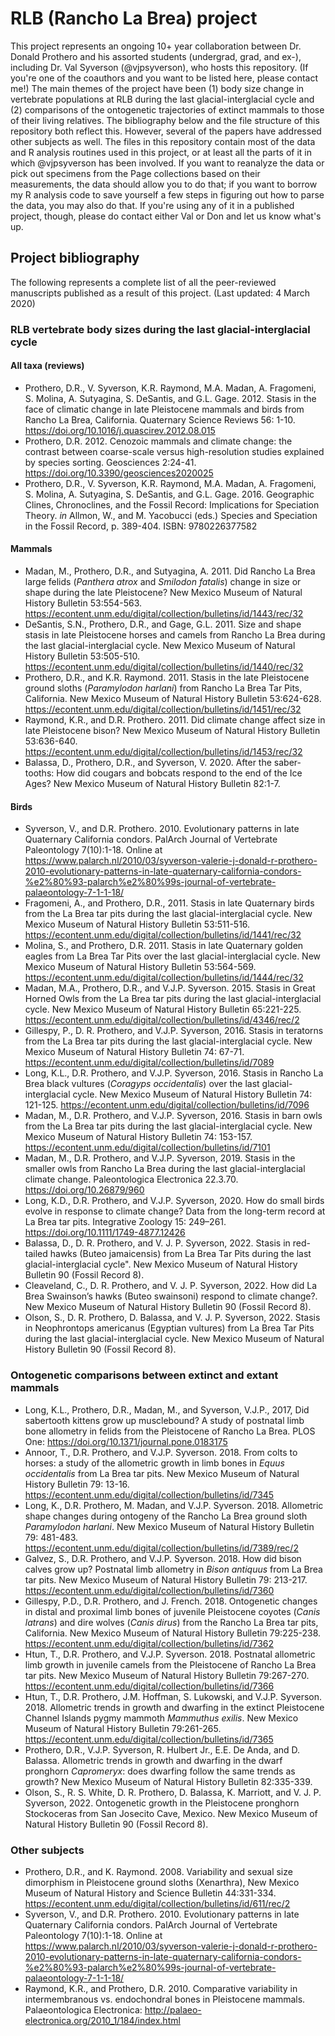 # RLB (Rancho La Brea) project
This project represents an ongoing 10+ year collaboration between Dr. Donald Prothero and his assorted students (undergrad, grad, and ex-), including Dr. Val Syverson (@vjpsyverson), who hosts this repository. (If you're one of the coauthors and you want to be listed here, please contact me!)
The main themes of the project have been (1) body size change in vertebrate populations at RLB during the last glacial-interglacial cycle and (2) comparisons of the ontogenetic trajectories of extinct mammals to those of their living relatives. The bibliography below and the file structure of this repository both reflect this. However, several of the papers have addressed other subjects as well.
The files in this repository contain most of the data and R analysis routines used in this project, or at least all the parts of it in which @vjpsyverson has been involved. If you want to reanalyze the data or pick out specimens from the Page collections based on their measurements, the data should allow you to do that; if you want to borrow my R analysis code to save yourself a few steps in figuring out how to parse the data, you may also do that. If you're using any of it in a published project, though, please do contact either Val or Don and let us know what's up.
## Project bibliography
The following represents a complete list of all the peer-reviewed manuscripts published as a result of this project. (Last updated: 4 March 2020)
### RLB vertebrate body sizes during the last glacial-interglacial cycle
#### All taxa (reviews)
- Prothero, D.R., V. Syverson, K.R. Raymond, M.A. Madan, A. Fragomeni, S. Molina, A. Sutyagina, S. DeSantis, and G.L. Gage. 2012. Stasis in the face of climatic change in late Pleistocene mammals and birds from Rancho La Brea, California. Quaternary Science Reviews 56: 1-10. https://doi.org/10.1016/j.quascirev.2012.08.015
- Prothero, D.R. 2012. Cenozoic mammals and climate change: the contrast between coarse-scale versus high-resolution studies explained by species sorting. Geosciences 2:24-41. https://doi.org/10.3390/geosciences2020025
- Prothero, D.R., V. Syverson, K.R. Raymond, M.A. Madan, A. Fragomeni, S. Molina, A. Sutyagina, S. DeSantis, and G.L. Gage. 2016. Geographic Clines, Chronoclines, and the Fossil Record: Implications for Speciation Theory. *in* Allmon, W., and M. Yacobucci (eds.) Species and Speciation in the Fossil Record, p. 389-404. ISBN: 9780226377582
#### Mammals
- Madan, M., Prothero, D.R., and Sutyagina, A. 2011. Did Rancho La Brea large felids (*Panthera atrox* and *Smilodon fatalis*) change in size or shape during the late Pleistocene? New Mexico Museum of Natural History Bulletin 53:554-563. https://econtent.unm.edu/digital/collection/bulletins/id/1443/rec/32
- DeSantis, S.N., Prothero, D.R., and Gage, G.L. 2011. Size and shape stasis in late Pleistocene horses and camels from Rancho La Brea during the last glacial-interglacial cycle. New Mexico Museum of Natural History Bulletin 53:505-510. https://econtent.unm.edu/digital/collection/bulletins/id/1440/rec/32
- Prothero, D.R., and K.R. Raymond. 2011. Stasis in the late Pleistocene ground sloths (*Paramylodon harlani*) from Rancho La Brea Tar Pits, California. New Mexico Museum of Natural History Bulletin 53:624-628. https://econtent.unm.edu/digital/collection/bulletins/id/1451/rec/32
- Raymond, K.R., and D.R. Prothero. 2011. Did climate change affect size in late Pleistocene bison? New Mexico Museum of Natural History Bulletin 53:636-640. https://econtent.unm.edu/digital/collection/bulletins/id/1453/rec/32
- Balassa, D., Prothero, D.R., and Syverson, V. 2020. After the saber-tooths: How did cougars and bobcats respond to the end of the Ice Ages? New Mexico Museum of Natural History Bulletin 82:1-7.
#### Birds
- Syverson, V., and D.R. Prothero. 2010. Evolutionary patterns in late Quaternary California condors. PalArch Journal of Vertebrate Paleontology 7(10):1-18. Online at https://www.palarch.nl/2010/03/syverson-valerie-j-donald-r-prothero-2010-evolutionary-patterns-in-late-quaternary-california-condors-%e2%80%93-palarch%e2%80%99s-journal-of-vertebrate-palaeontology-7-1-1-18/
- Fragomeni, A., and Prothero, D.R., 2011. Stasis in late Quaternary birds from the La Brea tar pits during the last glacial-interglacial cycle. New Mexico Museum of Natural History Bulletin 53:511-516. https://econtent.unm.edu/digital/collection/bulletins/id/1441/rec/32
- Molina, S., and Prothero, D.R. 2011. Stasis in late Quaternary golden eagles from La Brea Tar Pits over the last glacial-interglacial cycle. New Mexico Museum of Natural History Bulletin 53:564-569. https://econtent.unm.edu/digital/collection/bulletins/id/1444/rec/32
- Madan, M.A., Prothero, D.R., and V.J.P. Syverson. 2015. Stasis in Great Horned Owls from the La Brea tar pits during the last glacial-interglacial cycle. New Mexico Museum of Natural History Bulletin 65:221-225. https://econtent.unm.edu/digital/collection/bulletins/id/4346/rec/2
- Gillespy, P., D. R. Prothero, and V.J.P. Syverson, 2016. Stasis in teratorns from the La Brea tar pits during the last glacial-interglacial cycle. New Mexico Museum of Natural History Bulletin 74: 67-71. https://econtent.unm.edu/digital/collection/bulletins/id/7089 
- Long, K.L., D.R. Prothero, and V.J.P. Syverson, 2016. Stasis in Rancho La Brea black vultures (*Coragyps occidentalis*) over the last glacial-interglacial cycle. New Mexico Museum of Natural History Bulletin 74: 121-125. https://econtent.unm.edu/digital/collection/bulletins/id/7096
- Madan, M., D.R. Prothero, and V.J.P. Syverson, 2016. Stasis in barn owls from the La Brea tar pits during the last glacial-interglacial cycle. New Mexico Museum of Natural History Bulletin 74: 153-157. https://econtent.unm.edu/digital/collection/bulletins/id/7101
- Madan, M., D.R. Prothero, and V.J.P. Syverson, 2019. Stasis in the smaller owls from Rancho La Brea during the last glacial-interglacial climate change. Paleontologica Electronica 22.3.70. https://doi.org/10.26879/960
- Long, K.D., D.R. Prothero, and V.J.P. Syverson, 2020. How do small birds evolve in response to climate change? Data from the long-term record at La Brea tar pits. Integrative Zoology 15: 249–261. https://doi.org/10.1111/1749-4877.12426
- Balassa, D., D. R. Prothero, and V. J. P. Syverson, 2022. Stasis in red-tailed hawks (Buteo jamaicensis) from La Brea Tar Pits during the last glacial-interglacial cycle". New Mexico Museum of Natural History Bulletin 90 (Fossil Record 8).
- Cleaveland, C., D. R. Prothero, and V. J. P. Syverson, 2022. How did La Brea Swainson’s hawks (Buteo swainsoni) respond to climate change?. New Mexico Museum of Natural History Bulletin 90 (Fossil Record 8).
- Olson, S., D. R. Prothero, D. Balassa, and V. J. P. Syverson, 2022. Stasis in Neophrontops americanus (Egyptian vultures) from La Brea Tar Pits during the last glacial-interglacial cycle. New Mexico Museum of Natural History Bulletin 90 (Fossil Record 8).

### Ontogenetic comparisons between extinct and extant mammals
- Long, K.L., Prothero, D.R., Madan, M., and Syverson, V.J.P., 2017, Did sabertooth kittens grow up musclebound? A study of postnatal limb bone allometry in felids from the Pleistocene of Rancho La Brea. PLOS One: https://doi.org/10.1371/journal.pone.0183175
- Annoor, T., D.R. Prothero, and V.J.P. Syverson. 2018. From colts to horses: a study of the allometric growth in limb bones in *Equus occidentalis* from La Brea tar pits. New Mexico Museum of Natural History Bulletin 79: 13-16. https://econtent.unm.edu/digital/collection/bulletins/id/7345
- Long, K., D.R. Prothero, M. Madan, and V.J.P. Syverson. 2018. Allometric shape changes during ontogeny of the Rancho La Brea ground sloth *Paramylodon harlani*. New Mexico Museum of Natural History Bulletin 79: 481-483. https://econtent.unm.edu/digital/collection/bulletins/id/7389/rec/2
- Galvez, S., D.R. Prothero, and V.J.P. Syverson. 2018. How did bison calves grow up? Postnatal limb allometry in *Bison antiquus* from La Brea tar pits. New Mexico Museum of Natural History Bulletin 79: 213-217. https://econtent.unm.edu/digital/collection/bulletins/id/7360
- Gillespy, P.D., D.R. Prothero, and J. French. 2018. Ontogenetic changes in distal and proximal limb bones of juvenile Pleistocene coyotes (*Canis latrans*) and dire wolves (*Canis dirus*) from the Rancho La Brea tar pits, California. New Mexico Museum of Natural History Bulletin 79:225-238. https://econtent.unm.edu/digital/collection/bulletins/id/7362
- Htun, T., D.R. Prothero, and V.J.P. Syverson. 2018. Postnatal allometric limb growth in juvenile camels from the Pleistocene of Rancho La Brea tar pits. New Mexico Museum of Natural History Bulletin 79:267-270. https://econtent.unm.edu/digital/collection/bulletins/id/7366
- Htun, T., D.R. Prothero, J.M. Hoffman, S. Lukowski, and V.J.P. Syverson. 2018. Allometric trends in growth and dwarfing in the extinct Pleistocene Channel Islands pygmy mammoth *Mammuthus exilis*. New Mexico Museum of Natural History Bulletin 79:261-265. https://econtent.unm.edu/digital/collection/bulletins/id/7365
- Prothero, D.R., V.J.P. Syverson, R. Hulbert Jr., E.E. De Anda, and D. Balassa. Allometric trends in growth and dwarfing in the dwarf pronghorn *Capromeryx*: does dwarfing follow the same trends as growth? New Mexico Museum of Natural History Bulletin 82:335-339.
- Olson, S., R. S. White, D. R. Prothero, D. Balassa, K. Marriott, and V. J. P. Syverson, 2022. Ontogenetic growth in the Pleistocene pronghorn Stockoceras from San Josecito Cave, Mexico. New Mexico Museum of Natural History Bulletin 90 (Fossil Record 8).

### Other subjects
- Prothero, D.R., and K. Raymond. 2008. Variability and sexual size dimorphism in Pleistocene ground sloths (Xenarthra), New Mexico Museum of Natural History and Science Bulletin 44:331-334. https://econtent.unm.edu/digital/collection/bulletins/id/611/rec/2
- Syverson, V., and D.R. Prothero. 2010. Evolutionary patterns in late Quaternary California condors. PalArch Journal of Vertebrate Paleontology 7(10):1-18. Online at https://www.palarch.nl/2010/03/syverson-valerie-j-donald-r-prothero-2010-evolutionary-patterns-in-late-quaternary-california-condors-%e2%80%93-palarch%e2%80%99s-journal-of-vertebrate-palaeontology-7-1-1-18/
- Raymond, K.R., and Prothero, D.R. 2010. Comparative variability in intermembranous vs. endochondral bones in Pleistocene mammals. Palaeontologica Electronica: http://palaeo-electronica.org/2010_1/184/index.html
